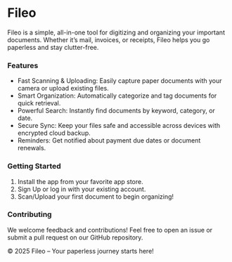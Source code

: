 # Fileo

Fileo is a simple, all-in-one tool for digitizing and organizing your important documents. Whether it’s mail, invoices, or receipts, Fileo helps you go paperless and stay clutter-free.

### Features
- Fast Scanning & Uploading: Easily capture paper documents with your camera or upload existing files.
- Smart Organization: Automatically categorize and tag documents for quick retrieval.
- Powerful Search: Instantly find documents by keyword, category, or date.
- Secure Sync: Keep your files safe and accessible across devices with encrypted cloud backup.
- Reminders: Get notified about payment due dates or document renewals.

### Getting Started
1.	Install the app from your favorite app store.
2.	Sign Up or log in with your existing account.
3.	Scan/Upload your first document to begin organizing!

### Contributing

We welcome feedback and contributions! Feel free to open an issue or submit a pull request on our GitHub repository.

© 2025 Fileo – Your paperless journey starts here!
